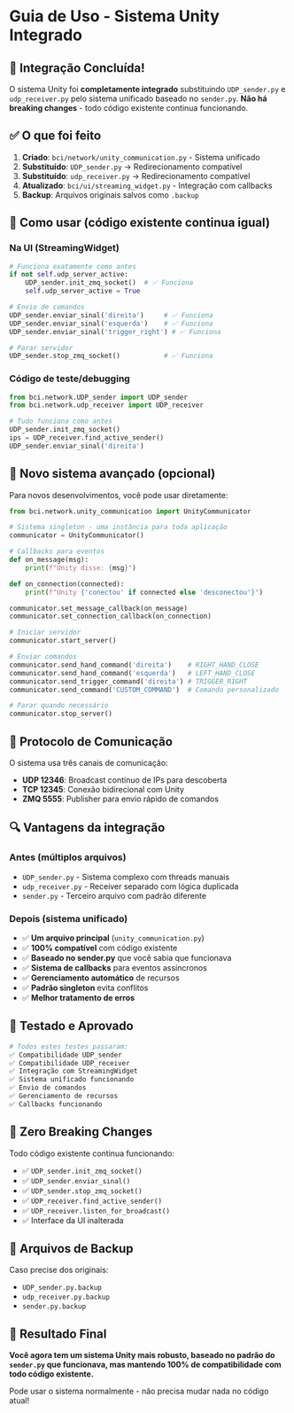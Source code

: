 # Guia de Uso - Sistema Unity Integrado

## 🎉 Integração Concluída!

O sistema Unity foi **completamente integrado** substituindo `UDP_sender.py` e `udp_receiver.py` pelo sistema unificado baseado no `sender.py`. **Não há breaking changes** - todo código existente continua funcionando.

## ✅ O que foi feito

1. **Criado**: `bci/network/unity_communication.py` - Sistema unificado
2. **Substituído**: `UDP_sender.py` → Redirecionamento compatível  
3. **Substituído**: `udp_receiver.py` → Redirecionamento compatível
4. **Atualizado**: `bci/ui/streaming_widget.py` - Integração com callbacks
5. **Backup**: Arquivos originais salvos como `.backup`

## 🚀 Como usar (código existente continua igual)

### Na UI (StreamingWidget)
```python
# Funciona exatamente como antes
if not self.udp_server_active:
    UDP_sender.init_zmq_socket()  # ✅ Funciona
    self.udp_server_active = True

# Envio de comandos
UDP_sender.enviar_sinal('direita')     # ✅ Funciona
UDP_sender.enviar_sinal('esquerda')    # ✅ Funciona  
UDP_sender.enviar_sinal('trigger_right') # ✅ Funciona

# Parar servidor
UDP_sender.stop_zmq_socket()           # ✅ Funciona
```

### Código de teste/debugging
```python
from bci.network.UDP_sender import UDP_sender
from bci.network.udp_receiver import UDP_receiver

# Tudo funciona como antes
UDP_sender.init_zmq_socket()
ips = UDP_receiver.find_active_sender()
UDP_sender.enviar_sinal('direita')
```

## 🔧 Novo sistema avançado (opcional)

Para novos desenvolvimentos, você pode usar diretamente:

```python
from bci.network.unity_communication import UnityCommunicator

# Sistema singleton - uma instância para toda aplicação
communicator = UnityCommunicator()

# Callbacks para eventos
def on_message(msg):
    print(f"Unity disse: {msg}")

def on_connection(connected):
    print(f"Unity {'conectou' if connected else 'desconectou'}")

communicator.set_message_callback(on_message)
communicator.set_connection_callback(on_connection)

# Iniciar servidor
communicator.start_server()

# Enviar comandos
communicator.send_hand_command('direita')    # RIGHT_HAND_CLOSE
communicator.send_hand_command('esquerda')   # LEFT_HAND_CLOSE
communicator.send_trigger_command('direita') # TRIGGER_RIGHT
communicator.send_command('CUSTOM_COMMAND')  # Comando personalizado

# Parar quando necessário
communicator.stop_server()
```

## 📡 Protocolo de Comunicação

O sistema usa três canais de comunicação:

- **UDP 12346**: Broadcast contínuo de IPs para descoberta
- **TCP 12345**: Conexão bidirecional com Unity
- **ZMQ 5555**: Publisher para envio rápido de comandos

## 🔍 Vantagens da integração

### Antes (múltiplos arquivos)
- `UDP_sender.py` - Sistema complexo com threads manuais
- `udp_receiver.py` - Receiver separado com lógica duplicada
- `sender.py` - Terceiro arquivo com padrão diferente

### Depois (sistema unificado)
- ✅ **Um arquivo principal** (`unity_communication.py`)
- ✅ **100% compatível** com código existente
- ✅ **Baseado no sender.py** que você sabia que funcionava
- ✅ **Sistema de callbacks** para eventos assíncronos
- ✅ **Gerenciamento automático** de recursos
- ✅ **Padrão singleton** evita conflitos
- ✅ **Melhor tratamento de erros**

## 🧪 Testado e Aprovado

```bash
# Todos estes testes passaram:
✅ Compatibilidade UDP_sender
✅ Compatibilidade UDP_receiver  
✅ Integração com StreamingWidget
✅ Sistema unificado funcionando
✅ Envio de comandos
✅ Gerenciamento de recursos
✅ Callbacks funcionando
```

## 🚫 Zero Breaking Changes

Todo código existente continua funcionando:
- ✅ `UDP_sender.init_zmq_socket()`
- ✅ `UDP_sender.enviar_sinal()`
- ✅ `UDP_sender.stop_zmq_socket()`
- ✅ `UDP_receiver.find_active_sender()`
- ✅ `UDP_receiver.listen_for_broadcast()`
- ✅ Interface da UI inalterada

## 💾 Arquivos de Backup

Caso precise dos originais:
- `UDP_sender.py.backup`
- `udp_receiver.py.backup` 
- `sender.py.backup`

## 🎯 Resultado Final

**Você agora tem um sistema Unity mais robusto, baseado no padrão do `sender.py` que funcionava, mas mantendo 100% de compatibilidade com todo código existente.**

Pode usar o sistema normalmente - não precisa mudar nada no código atual!
